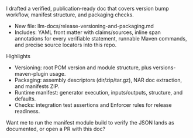 I drafted a verified, publication‑ready doc that covers version bump workflow, manifest structure, and packaging checks.

- New file: llm-docs/release-versioning-and-packaging.md
- Includes: YAML front matter with claims/sources, inline span annotations for every verifiable statement, runnable Maven commands, and precise source locators into this repo.

Highlights
- Versioning: root POM version and module structure, plus versions-maven-plugin usage.
- Packaging: assembly descriptors (dir/zip/tar.gz), NAR doc extraction, and manifests ZIP.
- Runtime manifest: generator execution, inputs/outputs, structure, and defaults.
- Checks: integration test assertions and Enforcer rules for release readiness.

Want me to run the manifest module build to verify the JSON lands as documented, or open a PR with this doc?
